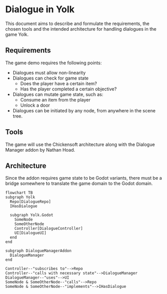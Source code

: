 # Dialogue in Yolk

This document aims to describe and formulate the requirements, the chosen tools and the intended architecture for handling dialogues in the game Yolk.

## Requirements

The game demo requires the following points:

- Dialogues must allow non-linearity
- Dialogues can check for game state
  - Does the player have a certain item?
  - Has the player completed a certain objective?
- Dialogues can mutate game state, such as:
  - Consume an item from the player
  - Unlock a door
- Dialogues can be initiated by any node, from anywhere in the scene tree.

## Tools

The game will use the Chickensoft architecture along with the Dialogue Manager addon by Nathan Hoad. 

## Architecture

Since the addon requires game state to be Godot variants, there must be a bridge somewhere to translate the game domain to the Godot domain.

```mermaid
flowchart TB
subgraph Yolk
  Repo[DialogueRepo]
  IHasDialogue

  subgraph Yolk.Godot
    SomeNode
    SomeOtherNode
    Controller[DialogueController]
    UI[DialogueUI]
  end
end

subgraph DialogueManagerAddon
  DialogueManager
end

Controller--"subscribes to"-->Repo
Controller--"calls with necessary state"-->DialogueManager
DialogueManager--"uses"-->UI
SomeNode & SomeOtherNode--"calls"-->Repo
SomeNode & SomeOtherNode--"implements"-->IHasDialogue
```
